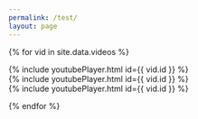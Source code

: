 ```yaml
---
permalink: /test/
layout: page
---
```


{% for vid in site.data.videos %}

<div class="row mt-3">
  <div class="col-md-3 col-offset-md-1 clearfix">
    {% include youtubePlayer.html id={{ vid.id }} %}</div>
  <div class="col-md-3 col-offset-md-1 clearfix">
    {% include youtubePlayer.html id={{ vid.id }} %}</div>
  <div class="col-md-3 clearfix">
    {% include youtubePlayer.html id={{ vid.id }} %}</div>
</div>

{% endfor %}
